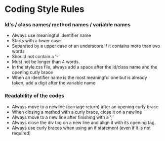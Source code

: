 # Coding Style Rules

### Id's / class names/ method names / variable names
- Always use meaningful identifier name
- Starts with a lower case
- Separated by a upper case or an underscore if it contains more than two words
- Should not contain a '-'
- Must not be longer than 4 words.
- In the style.css file, always add a space after the id/class name and the opening curly brace
- When an identifier name is the most meaningful one but is already taken, add a digit after the variable name

### Readability of the codes
- Always move to a newline (carriage return) after an opening curly brace
- When closing a method with a curly brace, close it on a newline
- Always move to a new line after finishing with a ';'
- Always close the div tag on a new line and align it with its opening tag.
- Always use curly braces when using an if statement (even if it is not required)
